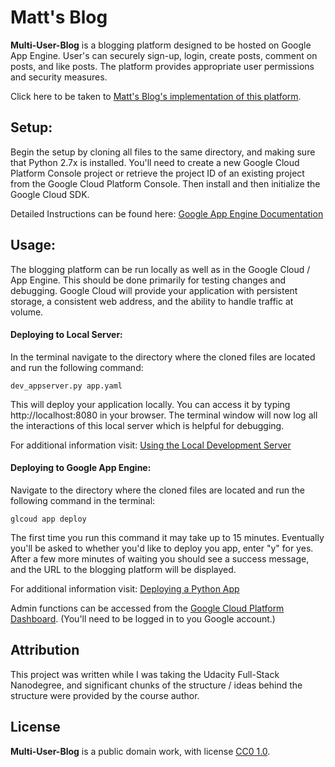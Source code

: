 # Matt's Blog

**Multi-User-Blog** is a blogging platform designed to be hosted on Google App Engine. User's can securely sign-up, login, create posts, comment on posts, and like posts. The platform provides appropriate user permissions and security measures.

Click here to be taken to [Matt's Blog's implementation of this platform](http://hello-world-156422.appspot.com).

## Setup:
Begin the setup by cloning all files to the same directory, and making sure that Python 2.7x is installed. You'll need to create a new Google Cloud Platform Console project or retrieve the project ID of an existing project from the Google Cloud Platform Console. Then install and then initialize the Google Cloud SDK.

Detailed Instructions can be found here:
[Google App Engine Documentation](https://cloud.google.com/appengine/docs/python/getting-started/creating-guestbook)

## Usage:

The blogging platform can be run locally as well as in the Google Cloud / App Engine. This should be done primarily for testing changes and debugging. Google Cloud will provide your application with persistent storage, a consistent web address, and the ability to handle traffic at volume.

#### Deploying to Local Server:

In the terminal navigate to the directory where the cloned files are located and run the following command:

`dev_appserver.py app.yaml`

This will deploy your application locally. You can access it by typing http://localhost:8080 in your browser. The terminal window will now log all the interactions of this local server which is helpful for debugging.

For additional information visit: [Using the Local Development Server](https://cloud.google.com/appengine/docs/standard/python/tools/using-local-server)

#### Deploying to Google App Engine:

Navigate to the directory where the cloned files are located and run the following command in the terminal:

`glcoud app deploy`

The first time you run this command it may take up to 15 minutes. Eventually you'll be asked to whether you'd like to deploy you app, enter "y" for yes. After a few more minutes of waiting you should see a success message, and the URL to the blogging platform will be displayed.

For additional information visit: [Deploying a Python App](https://cloud.google.com/appengine/docs/standard/python/tools/uploadinganapp)

Admin functions can be accessed from the [Google Cloud Platform Dashboard](https://console.cloud.google.com/home/dashboard). (You'll need to be logged in to you Google account.)

## Attribution

This project was written while I was taking the Udacity Full-Stack Nanodegree, and significant chunks of the structure / ideas behind the structure were provided by the course author.


## License

**Multi-User-Blog** is a public domain work, with license
[CC0 1.0](https://creativecommons.org/publicdomain/zero/1.0/).

